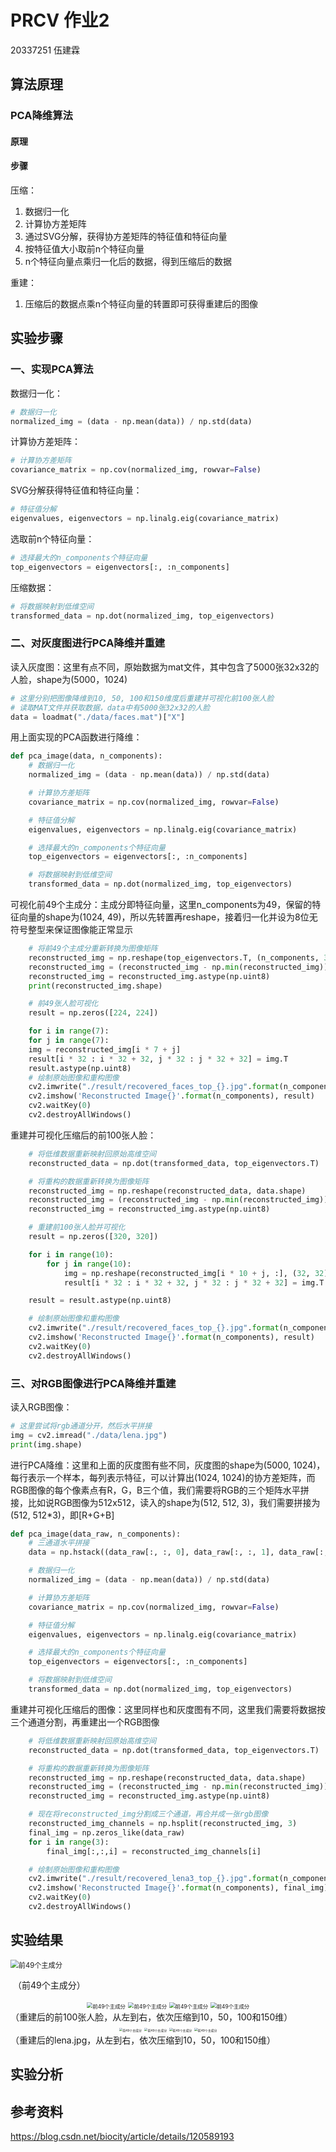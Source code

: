 # PRCV 作业2

20337251 伍建霖

## 算法原理

### PCA降维算法

#### 原理



#### 步骤

压缩：

1. 数据归一化
2. 计算协方差矩阵
3. 通过SVG分解，获得协方差矩阵的特征值和特征向量
4. 按特征值大小取前n个特征向量
5. n个特征向量点乘归一化后的数据，得到压缩后的数据

重建：

1. 压缩后的数据点乘n个特征向量的转置即可获得重建后的图像

## 实验步骤

### 一、实现PCA算法

数据归一化：

```python
# 数据归一化
normalized_img = (data - np.mean(data)) / np.std(data)
```

计算协方差矩阵：

```python
# 计算协方差矩阵
covariance_matrix = np.cov(normalized_img, rowvar=False)
```

SVG分解获得特征值和特征向量：

```python
# 特征值分解
eigenvalues, eigenvectors = np.linalg.eig(covariance_matrix)
```

选取前n个特征向量：

```python
# 选择最大的n_components个特征向量
top_eigenvectors = eigenvectors[:, :n_components]
```

压缩数据：

```python
# 将数据映射到低维空间
transformed_data = np.dot(normalized_img, top_eigenvectors)
```


### 二、对灰度图进行PCA降维并重建

读入灰度图：这里有点不同，原始数据为mat文件，其中包含了5000张32x32的人脸，shape为(5000，1024)

```python
# 这里分别把图像降维到10, 50, 100和150维度后重建并可视化前100张人脸
# 读取MAT文件并获取数据，data中有5000张32x32的人脸
data = loadmat("./data/faces.mat")["X"]
```

用上面实现的PCA函数进行降维：

```python
def pca_image(data, n_components):
    # 数据归一化
    normalized_img = (data - np.mean(data)) / np.std(data)

    # 计算协方差矩阵
    covariance_matrix = np.cov(normalized_img, rowvar=False)

    # 特征值分解
    eigenvalues, eigenvectors = np.linalg.eig(covariance_matrix)

    # 选择最大的n_components个特征向量
    top_eigenvectors = eigenvectors[:, :n_components]

    # 将数据映射到低维空间
    transformed_data = np.dot(normalized_img, top_eigenvectors)
```

可视化前49个主成分：主成分即特征向量，这里n_components为49，保留的特征向量的shape为(1024, 49)，所以先转置再reshape，接着归一化并设为8位无符号整型来保证图像能正常显示

```python
    # 将前49个主成分重新转换为图像矩阵
    reconstructed_img = np.reshape(top_eigenvectors.T, (n_components, 32, 32))
    reconstructed_img = (reconstructed_img - np.min(reconstructed_img)) / (np.max(reconstructed_img) - np.min(reconstructed_img)) * 255
    reconstructed_img = reconstructed_img.astype(np.uint8)
    print(reconstructed_img.shape)

    # 前49张人脸可视化
    result = np.zeros([224, 224])

    for i in range(7):
    for j in range(7):
    img = reconstructed_img[i * 7 + j]
    result[i * 32 : i * 32 + 32, j * 32 : j * 32 + 32] = img.T
    result.astype(np.uint8)
    # 绘制原始图像和重构图像
    cv2.imwrite("./result/recovered_faces_top_{}.jpg".format(n_components), result)
    cv2.imshow('Reconstructed Image{}'.format(n_components), result)
    cv2.waitKey(0)
    cv2.destroyAllWindows()
```

重建并可视化压缩后的前100张人脸：

```python
	# 将低维数据重新映射回原始高维空间
    reconstructed_data = np.dot(transformed_data, top_eigenvectors.T)

    # 将重构的数据重新转换为图像矩阵
    reconstructed_img = np.reshape(reconstructed_data, data.shape)
    reconstructed_img = (reconstructed_img - np.min(reconstructed_img)) / (np.max(reconstructed_img) - np.min(reconstructed_img)) * 255
    reconstructed_img = reconstructed_img.astype(np.uint8)

    # 重建前100张人脸并可视化
    result = np.zeros([320, 320])

    for i in range(10):
        for j in range(10):
            img = np.reshape(reconstructed_img[i * 10 + j, :], (32, 32))
            result[i * 32 : i * 32 + 32, j * 32 : j * 32 + 32] = img.T

    result = result.astype(np.uint8)

    # 绘制原始图像和重构图像
    cv2.imwrite("./result/recovered_faces_top_{}.jpg".format(n_components), result)
    cv2.imshow('Reconstructed Image{}'.format(n_components), result)
    cv2.waitKey(0)
    cv2.destroyAllWindows()
```

### 三、对RGB图像进行PCA降维并重建

读入RGB图像：

```python
# 这里尝试将rgb通道分开，然后水平拼接
img = cv2.imread("./data/lena.jpg")
print(img.shape)
```

进行PCA降维：这里和上面的灰度图有些不同，灰度图的shape为(5000, 1024)，每行表示一个样本，每列表示特征，可以计算出(1024, 1024)的协方差矩阵，而RGB图像的每个像素点有R，G，B三个值，我们需要将RGB的三个矩阵水平拼接，比如说RGB图像为512x512，读入的shape为(512, 512, 3)，我们需要拼接为(512, 512*3)，即[R+G+B]

```python
def pca_image(data_raw, n_components):
    # 三通道水平拼接
    data = np.hstack((data_raw[:, :, 0], data_raw[:, :, 1], data_raw[:, :, 2]))

    # 数据归一化
    normalized_img = (data - np.mean(data)) / np.std(data)

    # 计算协方差矩阵
    covariance_matrix = np.cov(normalized_img, rowvar=False)

    # 特征值分解
    eigenvalues, eigenvectors = np.linalg.eig(covariance_matrix)

    # 选择最大的n_components个特征向量
    top_eigenvectors = eigenvectors[:, :n_components]

    # 将数据映射到低维空间
    transformed_data = np.dot(normalized_img, top_eigenvectors)
```

重建并可视化压缩后的图像：这里同样也和灰度图有不同，这里我们需要将数据按三个通道分割，再重建出一个RGB图像

```python
	# 将低维数据重新映射回原始高维空间
    reconstructed_data = np.dot(transformed_data, top_eigenvectors.T)

    # 将重构的数据重新转换为图像矩阵
    reconstructed_img = np.reshape(reconstructed_data, data.shape)
    reconstructed_img = (reconstructed_img - np.min(reconstructed_img)) / (np.max(reconstructed_img) - np.min(reconstructed_img)) * 255
    reconstructed_img = reconstructed_img.astype(np.uint8)

    # 现在将reconstructed_img分割成三个通道，再合并成一张rgb图像
    reconstructed_img_channels = np.hsplit(reconstructed_img, 3)
    final_img = np.zeros_like(data_raw)
    for i in range(3):
        final_img[:,:,i] = reconstructed_img_channels[i]

    # 绘制原始图像和重构图像
    cv2.imwrite("./result/recovered_lena3_top_{}.jpg".format(n_components), final_img)
    cv2.imshow('Reconstructed Image{}'.format(n_components), final_img)
    cv2.waitKey(0)
    cv2.destroyAllWindows()
```

## 实验结果

<img src="./result/eigen_faces.jpg" alt="前49个主成分" style="zoom:80%;" />

​	（前49个主成分）

<center>
<img src="./result/recovered_faces_top_10.jpg" alt="前49个主成分" style="zoom:60%;" />
<img src="./result/recovered_faces_top_50.jpg" alt="前49个主成分" style="zoom:60%;" />
<img src="./result/recovered_faces_top_100.jpg" alt="前49个主成分" style="zoom:60%;" />
<img src="./result/recovered_faces_top_150.jpg" alt="前49个主成分" style="zoom:60%;" />
</center>
（重建后的前100张人脸，从左到右，依次压缩到10，50，100和150维）


<center>
<img src="./result/recovered_lena_top_10.jpg" alt="前49个主成分" style="zoom:35%;" />
<img src="./result/recovered_lena_top_50.jpg" alt="前49个主成分" style="zoom:35%;" />
<img src="./result/recovered_lena_top_100.jpg" alt="前49个主成分" style="zoom:35%;" />
<img src="./result/recovered_lena_top_150.jpg" alt="前49个主成分" style="zoom:35%;" />
</center>
（重建后的lena.jpg，从左到右，依次压缩到10，50，100和150维）

## 实验分析



## 参考资料

https://blog.csdn.net/biocity/article/details/120589193
